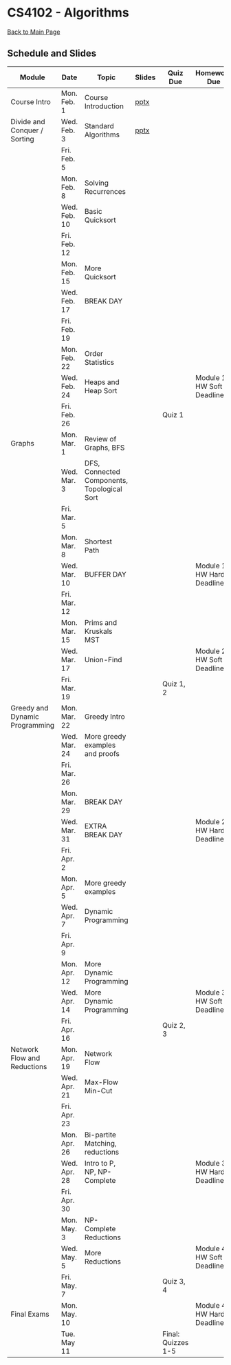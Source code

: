 CS4102 - Algorithms
===============================

[Back to Main Page](../readme.html)

<a name="introduction"></a>Schedule and Slides
--------------------------------------- 

| Module | Date | Topic | Slides | Quiz Due | Homework Due
|--------------------|------|-----------------------------|-----------------------| -----------------------| -----------------------|
| Course Intro | Mon. Feb. 1 | Course Introduction | [pptx](./courseintroduction.pptx) | | |
| Divide and Conquer / Sorting | Wed. Feb. 3 | Standard Algorithms | [pptx](./sorting-intro.pptx) | | |
| | Fri. Feb. 5  | | | | |
| | Mon. Feb. 8 | Solving Recurrences | | | |
| | Wed. Feb. 10 | Basic Quicksort | | | |
| | Fri. Feb. 12  | | | | |
| | Mon. Feb. 15 | More Quicksort | | | |
| | Wed. Feb. 17 | BREAK DAY | | | |
| | Fri. Feb. 19  | | | | |
| | Mon. Feb. 22 | Order Statistics | | | |
| | Wed. Feb. 24 | Heaps and Heap Sort | | | Module 1 HW Soft Deadline |
| | Fri. Feb. 26  | | | Quiz 1 | |
| Graphs | Mon. Mar. 1 | Review of Graphs, BFS | | | |
| | Wed. Mar. 3 | DFS, Connected Components, Topological Sort | | | |
| | Fri. Mar. 5  | | | | |
| | Mon. Mar. 8 | Shortest Path | | | |
| | Wed. Mar. 10 | BUFFER DAY | | | Module 1 HW Hard Deadline |
| | Fri. Mar. 12  | | | | |
| | Mon. Mar. 15 | Prims and Kruskals MST | | | |
| | Wed. Mar. 17 | Union-Find | | | Module 2 HW Soft Deadline |
| | Fri. Mar. 19  | | | Quiz 1, 2 | |
| Greedy and Dynamic Programming | Mon. Mar. 22 | Greedy Intro | | | |
| | Wed. Mar. 24 | More greedy examples and proofs | | | |
| | Fri. Mar. 26  | | | | |
| | Mon. Mar. 29 | BREAK DAY | | | |
| | Wed. Mar. 31 | EXTRA BREAK DAY | | | Module 2 HW Hard Deadline |
| | Fri. Apr. 2  | | | | |
| | Mon. Apr. 5 | More greedy examples | | | |
| | Wed. Apr. 7 | Dynamic Programming | | |  |
| | Fri. Apr. 9  | | | | |
| | Mon. Apr. 12 | More Dynamic Programming | | | |
| | Wed. Apr. 14 | More Dynamic Programming | | | Module 3 HW Soft Deadline |
| | Fri. Apr. 16  | | | Quiz 2, 3 | |
| Network Flow and Reductions | Mon. Apr. 19 | Network Flow | | | |
| | Wed. Apr. 21 | Max-Flow Min-Cut | | | |
| | Fri. Apr. 23  | | | | |
| | Mon. Apr. 26 | Bi-partite Matching, reductions | | | |
| | Wed. Apr. 28 | Intro to P, NP, NP-Complete | | | Module 3 HW Hard Deadline |
| | Fri. Apr. 30  | | | | |
| | Mon. May. 3 | NP-Complete Reductions | | | |
| | Wed. May. 5 | More Reductions | | | Module 4 HW Soft Deadline |
| | Fri. May. 7  | | | Quiz 3, 4 | |
| Final Exams | Mon. May. 10 | | | | Module 4 HW Hard Deadline |
| | Tue. May 11 | | | Final: Quizzes 1-5 | |

